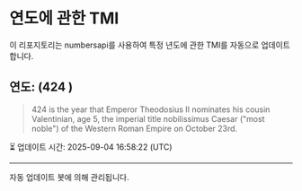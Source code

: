
# 연도에 관한 TMI

이 리포지토리는 numbersapi를 사용하여 특정 년도에 관한 TMI를 자동으로 업데이트합니다.

## 연도: (424 )
> 424 is the year that Emperor Theodosius II nominates his cousin Valentinian, age 5, the imperial title nobilissimus Caesar ("most noble") of the Western Roman Empire on October 23rd.

⏳ 업데이트 시간: 2025-09-04 16:58:22 (UTC)

---
자동 업데이트 봇에 의해 관리됩니다.
